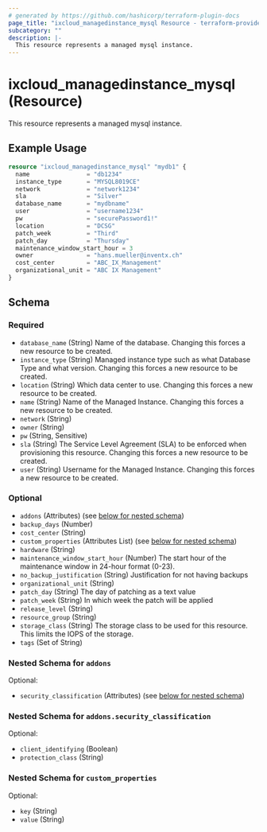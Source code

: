 ```yaml
---
# generated by https://github.com/hashicorp/terraform-plugin-docs
page_title: "ixcloud_managedinstance_mysql Resource - terraform-provider-ixcloud"
subcategory: ""
description: |-
  This resource represents a managed mysql instance.
---
```


# ixcloud_managedinstance_mysql (Resource)

This resource represents a managed mysql instance.

## Example Usage

```terraform
resource "ixcloud_managedinstance_mysql" "mydb1" {
  name                = "db1234"
  instance_type       = "MYSQL8019CE"
  network             = "network1234"
  sla                 = "Silver"
  database_name       = "mydbname"
  user                = "username1234"
  pw                  = "securePassword1!"
  location            = "DCSG"
  patch_week          = "Third"
  patch_day           = "Thursday"
  maintenance_window_start_hour = 3
  owner               = "hans.mueller@inventx.ch"
  cost_center         = "ABC_IX_Management"
  organizational_unit = "ABC IX Management"
}
```

<!-- schema generated by tfplugindocs -->
## Schema

### Required

- `database_name` (String) Name of the database. Changing this forces a new resource to be created.
- `instance_type` (String) Managed instance type such as what Database Type and what version. Changing this forces a new resource to be created.
- `location` (String) Which data center to use. Changing this forces a new resource to be created.
- `name` (String) Name of the Managed Instance. Changing this forces a new resource to be created.
- `network` (String)
- `owner` (String)
- `pw` (String, Sensitive)
- `sla` (String) The Service Level Agreement (SLA) to be enforced when provisioning this resource. Changing this forces a new resource to be created.
- `user` (String) Username for the Managed Instance. Changing this forces a new resource to be created.

### Optional

- `addons` (Attributes) (see [below for nested schema](#nestedatt--addons))
- `backup_days` (Number)
- `cost_center` (String)
- `custom_properties` (Attributes List) (see [below for nested schema](#nestedatt--custom_properties))
- `hardware` (String)
- `maintenance_window_start_hour` (Number) The start hour of the maintenance window in 24-hour format (0-23).
- `no_backup_justification` (String) Justification for not having backups
- `organizational_unit` (String)
- `patch_day` (String) The day of patching as a text value
- `patch_week` (String) In which week the patch will be applied
- `release_level` (String)
- `resource_group` (String)
- `storage_class` (String) The storage class to be used for this resource. This limits the IOPS of the storage.
- `tags` (Set of String)

<a id="nestedatt--addons"></a>
### Nested Schema for `addons`

Optional:

- `security_classification` (Attributes) (see [below for nested schema](#nestedatt--addons--security_classification))

<a id="nestedatt--addons--security_classification"></a>
### Nested Schema for `addons.security_classification`

Optional:

- `client_identifying` (Boolean)
- `protection_class` (String)



<a id="nestedatt--custom_properties"></a>
### Nested Schema for `custom_properties`

Optional:

- `key` (String)
- `value` (String)


